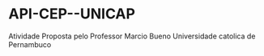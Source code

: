 # API-CEP--UNICAP

Atividade Proposta pelo Professor Marcio Bueno Universidade catolica de Pernambuco

